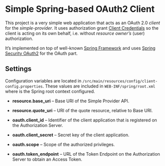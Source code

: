 Simple Spring-based OAuth2 Client
=================================

This project is a very simple web application that acts as an OAuth 2.0 _client_ for the _simple-provider_. It uses authorization grant [Client Credentials](http://tools.ietf.org/html/rfc6749#section-1.3.4) so the client is acting on its own behalf, i.e. without _resource owner’s_ (user) authorization.

It’s implemented on top of well-known [Spring Framework](http://www.springsource.org/spring-framework) and uses [Spring Security OAuth2](http://www.springsource.org/spring-security-oauth) for the OAuth part.


Settings
--------

Configuration variables are located in `/src/main/resources/config/client-config.properties`. These values are included in `WEB-INF/spring/root.xml` where is the Spring root context configured.

* **resource.base_uri** – Base URI of the Simple Provider API.
* **resource.quote_uri** – URI of the quote resource, relative to Base URI.

* **oauth.client_id** – Identifier of the client application that is registered on the Authorization Server.
* **oauth.client_secret** – Secret key of the client application.
* **oauth.scope** – Scope of the authorized privileges.
* **oauth.token_endpoint** – URL of the Token Endpoint on the Authorization Server to obtain an Access Token.
